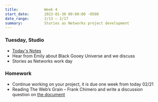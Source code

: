 ```yaml
---
title:            Week 4
start_date:       2023-01-30 00:00:00 -0500
date_range:       2/13 – 2/17
summary:          Stories as Networks project development
---
```


### Tuesday, Studio

- [Today's Notes](https://paper.dropbox.com/doc/Parsons-Core-Interaction-S23-Week-4-Class-1-Notes--ByqXHmOSq7xgSuhTxPs0NLvmAQ-WQfTFOv1sDmhiPizVgzcx)
- Hear from Emily about Black Gooey Universe and we discuss
- Stories as Networks work day

### Homework
- Continue working on your project, it is due one week from today 02/21
- Reading The Web&rsquo;s Grain – Frank Chimero and write a discussion question on [the document](https://paper.dropbox.com/doc/Parsons-Core-Interaction-S23-Reading-Reflections--BxHeyWrniW2rJzD4_C7pN4teAQ-xcAaUIV4Syfp3zmAR7IMi)
